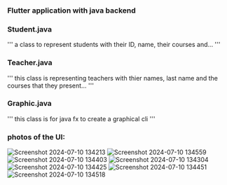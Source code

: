 ### Flutter application with java backend
### Student.java
'''
a class to represent students with their ID, name, their courses and...
'''
### Teacher.java
'''
this class is representing teachers with thier names, last name and the courses that they present...
'''
### Graphic.java
'''
this class is for java fx to create a graphical cli
'''
### photos of the UI:

![Screenshot 2024-07-10 134213](https://github.com/reii-d/daneshjooyar/assets/170521769/48c15bf0-0432-4047-a942-ce0bc6523dea)
![Screenshot 2024-07-10 134559](https://github.com/reii-d/daneshjooyar/assets/170521769/dfedcc88-61bc-4ba7-a3ee-d54bb12d2f38)
![Screenshot 2024-07-10 134403](https://github.com/reii-d/daneshjooyar/assets/170521769/a9a8f5be-3607-42eb-9954-9d4ecee9907f)
![Screenshot 2024-07-10 134304](https://github.com/reii-d/daneshjooyar/assets/170521769/bd5ed9e1-1cc7-4ca8-8a83-e95c3afc46ac)
![Screenshot 2024-07-10 134425](https://github.com/reii-d/daneshjooyar/assets/170521769/9f0b5101-1cde-451a-90dd-da436b2ca263)
![Screenshot 2024-07-10 134451](https://github.com/reii-d/daneshjooyar/assets/170521769/da6fa4a6-5d93-4277-8006-cc5fa62853c9)
![Screenshot 2024-07-10 134518](https://github.com/reii-d/daneshjooyar/assets/170521769/cdf061e0-4cda-452d-a8ec-5dded19e579b)
